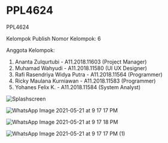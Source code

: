 # PPL4624
PPL4624

Kelompok Publish
Nomor Kelompok: 6

Anggota Kelompok:
1. Ananta Zulqurtubi - A11.2018.11603 (Project Manager)
2. Muhamad Wahyudi - A11.2018.11580 (UI UX Designer)
3. Rafi Rasendriya Widya Putra - A11.2018.11564 (Programmer)
4. Ricky Maulana Kurniawan - A11.2018.11583 (Programmer)
5. Yohanes Felix K. - A11.2018.11584 (System Analyst)

![Splashscreen](https://user-images.githubusercontent.com/79980271/119149717-f5a46b80-ba77-11eb-9e85-52c52593326d.png)

![WhatsApp Image 2021-05-21 at 9 17 17 PM](https://user-images.githubusercontent.com/67833792/119153476-7add4f80-ba7b-11eb-8f0e-404eb3eaee47.jpeg)

![WhatsApp Image 2021-05-21 at 9 17 18 PM](https://user-images.githubusercontent.com/67833792/119153486-7d3fa980-ba7b-11eb-89d8-03c5a88be7ba.jpeg)

![WhatsApp Image 2021-05-21 at 9 17 17 PM (1)](https://user-images.githubusercontent.com/67833792/119153488-7dd84000-ba7b-11eb-8e1b-8b29711ef616.jpeg)
